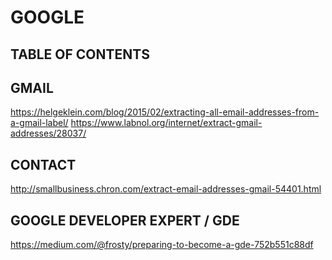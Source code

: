 # GOOGLE

## TABLE OF CONTENTS

## GMAIL
https://helgeklein.com/blog/2015/02/extracting-all-email-addresses-from-a-gmail-label/
https://www.labnol.org/internet/extract-gmail-addresses/28037/

## CONTACT
http://smallbusiness.chron.com/extract-email-addresses-gmail-54401.html

## GOOGLE DEVELOPER EXPERT / GDE
https://medium.com/@frosty/preparing-to-become-a-gde-752b551c88df